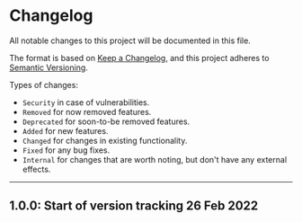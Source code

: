 # Changelog

All notable changes to this project will be documented in this file.

The format is based on [Keep a Changelog](https://keepachangelog.com/en/1.0.0/),
and this project adheres to [Semantic Versioning](https://semver.org/spec/v2.0.0.html).

Types of changes:

- `Security` in case of vulnerabilities.
- `Removed` for now removed features.
- `Deprecated` for soon-to-be removed features.
- `Added` for new features.
- `Changed` for changes in existing functionality.
- `Fixed` for any bug fixes.
- `Internal` for changes that are worth noting, but don't have any external effects.

---

## 1.0.0: Start of version tracking 26 Feb 2022